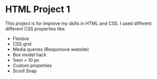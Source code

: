 # HTML Project 1

This project is for improve my skills in HTML and CSS.
I used different different CSS properties like:

- Flexbox
- CSS grid
- Media queries (Responsive website)
- Box model hack
- 1rem = 10 px
- Custom properties
- Scroll Snap
